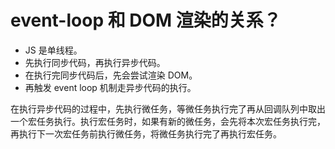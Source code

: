 # event-loop 和 DOM 渲染的关系？

- JS 是单线程。
- 先执行同步代码，再执行异步代码。
- 在执行完同步代码后，先会尝试渲染 DOM。
- 再触发 event loop 机制走异步代码的执行。

在执行异步代码的过程中，先执行微任务，等微任务执行完了再从回调队列中取出一个宏任务执行。执行宏任务时，如果有新的微任务，会先将本次宏任务执行完，再执行下一次宏任务前执行微任务，将微任务执行完了再执行宏任务。
